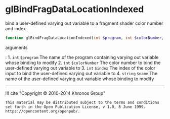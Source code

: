 # glBindFragDataLocationIndexed
bind a user-defined varying out variable to a fragment shader color number
and index

```php
function glBindFragDataLocationIndexed(int $program, int $colorNumber, int $index, string $name) : void
```

arguments

:    1. `int` `$program` The name of the program containing varying out variable
    whose binding to modify
    2. `int` `$colorNumber` The color number to bind the user-defined varying out
    variable to
    3. `int` `$index` The index of the color input to bind the user-defined
    varying out variable to
    4. `string` `$name` The name of the user-defined varying out variable whose
    binding to modify

---
     

!!! cite "Copyright © 2010-2014 Khronos Group"

    This material may be distributed subject to the terms and conditions set forth in the Open Publication License, v 1.0, 8 June 1999. https://opencontent.org/openpub/.